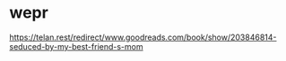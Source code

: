 # wepr
https://telan.rest/redirect/www.goodreads.com/book/show/203846814-seduced-by-my-best-friend-s-mom
